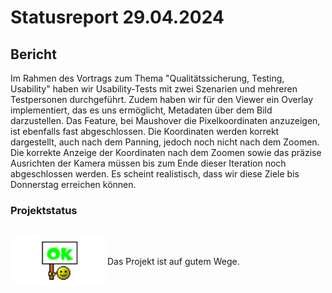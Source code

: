 # Statusreport 29.04.2024

## Bericht

Im Rahmen des Vortrags zum Thema "Qualitätssicherung, Testing, Usability" haben wir Usability-Tests mit zwei Szenarien und mehreren Testpersonen durchgeführt. Zudem haben wir für den Viewer ein Overlay implementiert, das es uns ermöglicht, Metadaten über dem Bild darzustellen. Das Feature, bei Maushover die Pixelkoordinaten anzuzeigen, ist ebenfalls fast abgeschlossen. Die Koordinaten werden korrekt dargestellt, auch nach dem Panning, jedoch noch nicht nach dem Zoomen. Die korrekte Anzeige der Koordinaten nach dem Zoomen sowie das präzise Ausrichten der Kamera müssen bis zum Ende dieser Iteration noch abgeschlossen werden. Es scheint realistisch, dass wir diese Ziele bis Donnerstag erreichen können.

### Projektstatus

<div style="display:flex;align-items:center;">

![Das Projekt ist auf gutem Wege](./Grafiken/ok.png)

<p>Das Projekt ist auf gutem Wege.</p>
</div>
